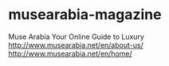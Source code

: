 # musearabia-magazine
Muse Arabia Your Online Guide to Luxury
http://www.musearabia.net/en/about-us/
http://www.musearabia.net/en/home/
